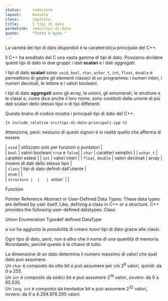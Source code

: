 ```yaml
---
status:     redazione 
layout:     manuale
class:      capitolo
title:      I tipi di dato
permalink:  /man/tipi-di-dato
quote:      "Tutto è byte."
---
```


La varietà dei tipi di dato disponibili è la caratteristica principale del C++.

Il C++ ha ereditato dal C una vasta gamma di tipi di dato.
Possiamo dividere questi tipi di dato in due gruppi: i dati **scalari** e i dati *aggregati*.

I tipi di dato **scalari** sono: `void`, `bool`, `char`, `wchar_t`, `int`, `float`, `double` e permettono di gestre gli elementi classici di un programma: i numeri interi, i numeri decimali, le lettere e i valori booleani.

I tipi di dato **aggregati** sono gli array, le unioni, gli emumerati, le strutture e le classi e, come dice anche il loro nome, sono costituiti dalla unione di più dati scalari dello stesso tipo o di tipi differenti.

Questo brano di codice mostra i principali tipi di dato del C++.

```
{% include_relative src/tipi-di-dato-principali.cpp %}
```
Attenzione, però: nessuno di questi signori è in realtà quello che afferma di essere.


| `void` | utilizzato solo per funzioni o puntatori |  
| `bool` | valori booleani `true` e `false`|
| `char` | caratteri semplici |
| `wchar_t` | caratteri estesi |
| `int` | valori interi |
| `float`, `double` | valori decimali
| array      | insiemi di dati dello stesso tipo |  
| `class`    | tipi di dato definiti dall'utente |  
| `enum`     |  |  
| `structure |  |  
| `union`    |  |  


Function

Pointer
Reference
Abstract or User-Defined Data Types: These data types are defined by user itself. Like, defining a class in C++ or a structure. C++ provides the following user-defined datatypes:
Class

Union
Enumeration
Typedef defined DataType

a cui ha aggiunto la possibilità di creare nuovi tipi di dato grazie alle classi.




Ogni tipo di dato, però, non è altro che il nome di una quantità di memoria.
Ricordatelo, perché questo è la chiave di tutto. 

La dimensione di un dato determina il numero massimo di valori che quel dato può assumere.  
Un `char` è composto da otto bit e può assumere per ciò 2<sup>8</sup> valori, quindi: da 0 a 255.  
Un `int` è composto da sedici bit e può assumere 2<sup>16</sup> valori, ovvero: da 0 a 65.535.  
Un `long int` è composto da trentadue bit e può assumere 2<sup>32</sup> valori, ovvero: da 0 a 4.294.976.295 valori.

<!--
Qui tutto quello che attiene all'etica.

-->
